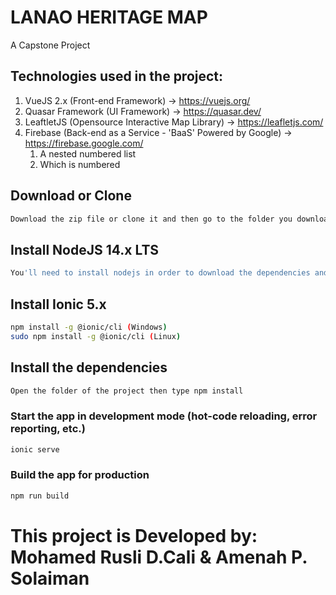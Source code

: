 # LANAO HERITAGE MAP
A Capstone Project

## Technologies used in the project:
1. VueJS 2.x (Front-end Framework) -> https://vuejs.org/
2. Quasar Framework (UI Framework) -> https://quasar.dev/
3. LeaftletJS (Opensource Interactive Map Library) -> https://leafletjs.com/
4. Firebase (Back-end as a Service - 'BaaS' Powered by Google) -> https://firebase.google.com/
    1. A nested numbered list
    2. Which is numbered

## Download or Clone
```bash
Download the zip file or clone it and then go to the folder you downloaded the project or cloned it.
```

## Install NodeJS 14.x LTS
```bash
You'll need to install nodejs in order to download the dependencies and plugins you need. here's the link ==> https://nodejs.org/en/
```

## Install Ionic 5.x
```bash
npm install -g @ionic/cli (Windows)
sudo npm install -g @ionic/cli (Linux)
```

## Install the dependencies
```bash
Open the folder of the project then type npm install
```

### Start the app in development mode (hot-code reloading, error reporting, etc.)
```bash
ionic serve
```

### Build the app for production
```bash
npm run build
```

# This project is Developed by: Mohamed Rusli D.Cali & Amenah P. Solaiman
